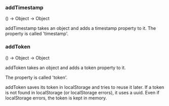### addTimestamp

() -> Object -> Object

addTimestamp takes an object and adds a timestamp property to it. The property is called 'timestamp'.



### addToken

() -> Object -> Object

addToken takes an object and adds a token property to it.

The property is called 'token'.

addToken saves its token in localStorage and tries to reuse it later. If a token is not found in localStorage (or localStorage errors), it uses a uuid. Even if localStorage errors, the token is kept in memory.
